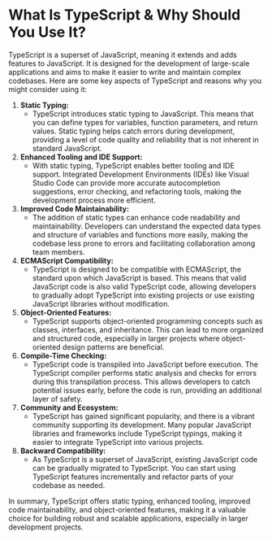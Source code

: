 # What Is TypeScript & Why Should You Use It?

TypeScript is a superset of JavaScript, meaning it extends and adds features to JavaScript. It is designed for the development of large-scale applications and aims to make it easier to write and maintain complex codebases. Here are some key aspects of TypeScript and reasons why you might consider using it:

1. **Static Typing:**
   - TypeScript introduces static typing to JavaScript. This means that you can define types for variables, function parameters, and return values. Static typing helps catch errors during development, providing a level of code quality and reliability that is not inherent in standard JavaScript.
2. **Enhanced Tooling and IDE Support:**
   - With static typing, TypeScript enables better tooling and IDE support. Integrated Development Environments (IDEs) like Visual Studio Code can provide more accurate autocompletion suggestions, error checking, and refactoring tools, making the development process more efficient.
3. **Improved Code Maintainability:**
   - The addition of static types can enhance code readability and maintainability. Developers can understand the expected data types and structure of variables and functions more easily, making the codebase less prone to errors and facilitating collaboration among team members.
4. **ECMAScript Compatibility:**
   - TypeScript is designed to be compatible with ECMAScript, the standard upon which JavaScript is based. This means that valid JavaScript code is also valid TypeScript code, allowing developers to gradually adopt TypeScript into existing projects or use existing JavaScript libraries without modification.
5. **Object-Oriented Features:**
   - TypeScript supports object-oriented programming concepts such as classes, interfaces, and inheritance. This can lead to more organized and structured code, especially in larger projects where object-oriented design patterns are beneficial.
6. **Compile-Time Checking:**
   - TypeScript code is transpiled into JavaScript before execution. The TypeScript compiler performs static analysis and checks for errors during this transpilation process. This allows developers to catch potential issues early, before the code is run, providing an additional layer of safety.
7. **Community and Ecosystem:**
   - TypeScript has gained significant popularity, and there is a vibrant community supporting its development. Many popular JavaScript libraries and frameworks include TypeScript typings, making it easier to integrate TypeScript into various projects.
8. **Backward Compatibility:**
   - As TypeScript is a superset of JavaScript, existing JavaScript code can be gradually migrated to TypeScript. You can start using TypeScript features incrementally and refactor parts of your codebase as needed.

In summary, TypeScript offers static typing, enhanced tooling, improved code maintainability, and object-oriented features, making it a valuable choice for building robust and scalable applications, especially in larger development projects.
